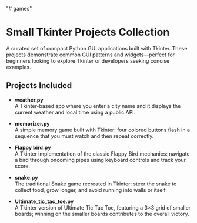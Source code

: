 "# games" 
# Small Tkinter Projects Collection

A curated set of compact Python GUI applications built with Tkinter. These projects demonstrate common GUI patterns and widgets—perfect for beginners looking to explore Tkinter or developers seeking concise examples. 

## Projects Included

- **weather.py**  
  A Tkinter-based app where you enter a city name and it displays the current weather and local time using a public API.

- **memorizer.py**  
  A simple memory game built with Tkinter: four colored buttons flash in a sequence that you must watch and then repeat correctly.

- **Flappy bird.py**  
  A Tkinter implementation of the classic Flappy Bird mechanics: navigate a bird through oncoming pipes using keyboard controls and track your score.

- **snake.py**  
  The traditional Snake game recreated in Tkinter: steer the snake to collect food, grow longer, and avoid running into walls or itself.

- **Ultimate_tic_tac_toe.py**  
  A Tkinter version of Ultimate Tic Tac Toe, featuring a 3×3 grid of smaller boards; winning on the smaller boards contributes to the overall victory.

